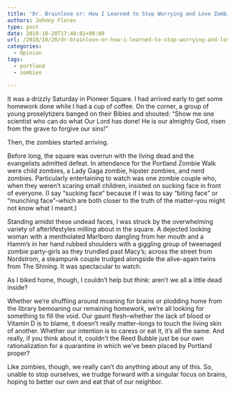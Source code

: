 ```yaml
---
title: 'Dr. Brainlove or: How I Learned to Stop Worrying and Love Zombies'
authors: Johnny Flores
type: post
date: 2010-10-28T17:48:01+00:00
url: /2010/10/28/dr-brainlove-or-how-i-learned-to-stop-worrying-and-love-zombies/
categories:
  - Opinion
tags:
  - portland
  - zombies

---
```

It was a drizzly Saturday in Pioneer Square. I had arrived early to get some homework done while I had a cup of coffee. On the corner, a group of young proselytizers banged on their Bibles and shouted: “Show me one scientist who can do what Our Lord has done! He is our almighty God, risen from the grave to forgive our sins!”

Then, the zombies started arriving.

Before long, the square was overrun with the living dead and the evangelists admitted defeat. In attendance for the Portland Zombie Walk were child zombies, a Lady Gaga zombie, hipster zombies, and nerd zombies. Particularly entertaining to watch was one zombie couple who, when they weren’t scaring small children, insisted on sucking face in front of everyone. (I say “sucking face” because if I was to say “biting face” or “munching face”–which are both closer to the truth of the matter–you might not know what I meant.)

Standing amidst these undead faces, I was struck by the overwhelming variety of afterlifestyles milling about in the square. A dejected looking woman with a mentholated Marlboro dangling from her mouth and a Hamm’s in her hand rubbed shoulders with a giggling group of tweenaged zombie party-girls as they trundled past Macy’s; across the street from Nordstrom, a steampunk couple trudged alongside the alive-again twins from The Shining. It was spectacular to watch.

As I biked home, though, I couldn’t help but think: aren’t we all a little dead inside?

Whether we’re shuffling around moaning for brains or plodding home from the library bemoaning our remaining homework, we’re all looking for something to fill the void. Our gaunt flesh–whether the lack of blood or Vitamin D is to blame, it doesn’t really matter–longs to touch the living skin of another. Whether our intention is to caress or eat it, it’s all the same. And really, if you think about it, couldn’t the Reed Bubble just be our own rationalization for a quarantine in which we’ve been placed by Portland proper?

Like zombies, though, we really can’t do anything about any of this. So, unable to stop ourselves, we trudge forward with a singular focus on brains, hoping to better our own and eat that of our neighbor.